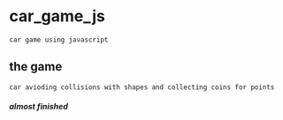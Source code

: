 # car_game_js
    car game using javascript 
## the game
    car avioding collisions with shapes and collecting coins for points

##### almost finished
